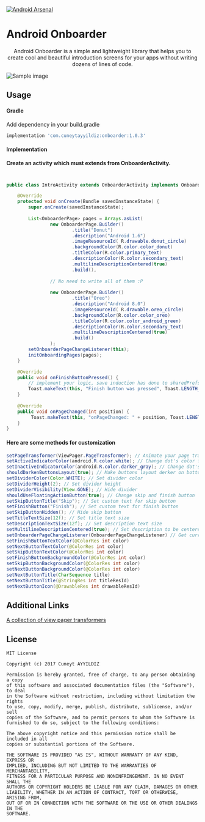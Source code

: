 [![Android Arsenal]( https://img.shields.io/badge/Android%20Arsenal-Android%20Onboarder-green.svg?style=flat )]( https://android-arsenal.com/details/1/6598 )

# Android Onboarder
<p align="center"> 
Android Onboarder is a simple and lightweight library that helps you to create cool and beautiful introduction screens for your apps without writing dozens of lines of code.
</p>

![Sample image](https://media.giphy.com/media/3oFzm1BGCJzKM5iuIw/giphy.gif)

## Usage

#### Gradle

Add dependency in your build.gradle

```groovy
implementation 'com.cuneytayyildiz:onboarder:1.0.3'
```

#### Implementation

<b>Create an activity which must extends from OnboarderActivity.</b>

```java


public class IntroActivity extends OnboarderActivity implements OnboarderPageChangeListener {

    @Override
    protected void onCreate(Bundle savedInstanceState) {
        super.onCreate(savedInstanceState);
        
        List<OnboarderPage> pages = Arrays.asList(
                new OnboarderPage.Builder()
                        .title("Donut")
                        .description("Android 1.6")
                        .imageResourceId( R.drawable.donut_circle)
                        .backgroundColor(R.color.color_donut)
                        .titleColor(R.color.primary_text)
                        .descriptionColor(R.color.secondary_text)
                        .multilineDescriptionCentered(true)
                        .build(),
                        
                // No need to write all of them :P
                
                new OnboarderPage.Builder()
                        .title("Oreo")
                        .description("Android 8.0")
                        .imageResourceId( R.drawable.oreo_circle)
                        .backgroundColor(R.color.color_oreo)
                        .titleColor(R.color.color_android_green)
                        .descriptionColor(R.color.secondary_text)
                        .multilineDescriptionCentered(true)
                        .build()
                );
        setOnboarderPageChangeListener(this);
        initOnboardingPages(pages);
    }

    @Override
    public void onFinishButtonPressed() {
        // implement your logic, save induction has done to sharedPrefs
        Toast.makeText(this, "Finish button was pressed", Toast.LENGTH_SHORT).show();
    }
    
    @Override
    public void onPageChanged(int position) {
         Toast.makeText(this, "onPageChanged: " + position, Toast.LENGTH_SHORT).show();
    }
}

```

#### Here are some methods for customization

```java
setPageTransformer(ViewPager.PageTransformer); // Animate your page transitions
setActiveIndicatorColor(android.R.color.white); // Change dot's color for active status
setInactiveIndicatorColor(android.R.color.darker_gray); // Change dot's color for inactive status
shouldDarkenButtonsLayout(true); // Make buttons layout derker on bottom
setDividerColor(Color.WHITE); // Set divider color
setDividerHeight(2); // Set divider height
setDividerVisibility(View.GONE); // Hide divider
shouldUseFloatingActionButton(true); // Change skip and finish button  as FloatingActionButton aka FAB
setSkipButtonTitle("Skip"); // Set custom text for skip button
setFinishButton("Finish"); // Set custom text for finish button
setSkipButtonHidden(); // Hide skip button 
setTitleTextSize(12f); // Set title text size 
setDescriptionTextSize(12f); // Set description text size 
setMultilineDescriptionCentered(true); // Set description to be centered
setOnboarderPageChangeListener(OnboarderPageChangeListener) // Get current position of the page
setFinishButtonTextColor(@ColorRes int color)
setNextButtonTextColor(@ColorRes int color)
setSkipButtonTextColor(@ColorRes int color)
setFinishButtonBackgroundColor(@ColorRes int color)
setSkipButtonBackgroundColor(@ColorRes int color) 
setNextButtonBackgroundColor(@ColorRes int color)
setNextButtonTitle(CharSequence title)
setNextButtonTitle(@StringRes int titleResId)
setNextButtonIcon(@DrawableRes int drawableResId)
```

## Additional Links
[A collection of view pager transformers](https://github.com/geftimov/android-viewpager-transformers)

## License

```
MIT License

Copyright (c) 2017 Cuneyt AYYILDIZ

Permission is hereby granted, free of charge, to any person obtaining a copy
of this software and associated documentation files (the "Software"), to deal
in the Software without restriction, including without limitation the rights
to use, copy, modify, merge, publish, distribute, sublicense, and/or sell
copies of the Software, and to permit persons to whom the Software is
furnished to do so, subject to the following conditions:

The above copyright notice and this permission notice shall be included in all
copies or substantial portions of the Software.

THE SOFTWARE IS PROVIDED "AS IS", WITHOUT WARRANTY OF ANY KIND, EXPRESS OR
IMPLIED, INCLUDING BUT NOT LIMITED TO THE WARRANTIES OF MERCHANTABILITY,
FITNESS FOR A PARTICULAR PURPOSE AND NONINFRINGEMENT. IN NO EVENT SHALL THE
AUTHORS OR COPYRIGHT HOLDERS BE LIABLE FOR ANY CLAIM, DAMAGES OR OTHER
LIABILITY, WHETHER IN AN ACTION OF CONTRACT, TORT OR OTHERWISE, ARISING FROM,
OUT OF OR IN CONNECTION WITH THE SOFTWARE OR THE USE OR OTHER DEALINGS IN THE
SOFTWARE.

```
